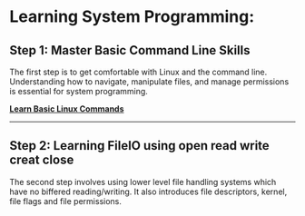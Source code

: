 # Learning System Programming:

## Step 1: Master Basic Command Line Skills
The first step is to get comfortable with Linux and the command line. Understanding how to navigate, manipulate files, and manage permissions is essential for system programming.

[**Learn Basic Linux Commands**](step1/step1.md)

---

## Step 2: Learning FileIO using open read write creat close
The second step involves using lower level file handling systems which have no biffered reading/writing. It also introduces file descriptors, kernel, file flags and file permissions.
